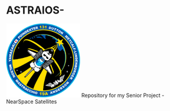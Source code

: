 # ASTRAIOS-
<img src = "https://github.com/Egg-IW/ASTRAIOS/blob/master/resources/images/astraiostempRoundel.png" width = "200" height = "200">
Repository for my Senior Project - NearSpace Satellites	
